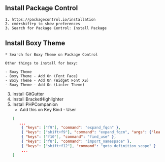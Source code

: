 ## Install Package Control
	1. https://packagecontrol.io/installation
	2. cmd+shift+p to show preferences
	3. Search for Package Control: Install Package
## Install Boxy Theme
	* Search for Boxy Theme on Package Control

	Other things to install for boxy:

	- Boxy Theme
	- Boxy Theme - Add On (Font Face)
	- Boxy Theme - Add On (Widget Font XS)
	- Boxy Theme - Add On (Linter Theme)
3. Install GitGutter
4. Install BracketHighlighter
5. Install PHPCompanion
	- Add this on Key Bind - User
	```JSON
	[
       ...
        { "keys": ["f9"], "command": "expand_fqcn" },
        { "keys": ["shift+f9"], "command": "expand_fqcn", "args": {"leading_separator": true} },
        { "keys": ["f10"], "command": "find_use" },
        { "keys": ["f8"], "command": "import_namespace" },
        { "keys": ["shift+f12"], "command": "goto_definition_scope" }
        ...
	]
	```